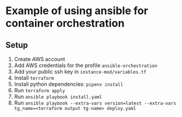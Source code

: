# Example of using ansible for container orchestration

## Setup

 1. Create AWS account
 2. Add AWS credentials for the profile `ansible-orchestration`
 3. Add your public ssh key in `instance-mod/variables.tf`
 3. Install `terraform`
 4. Install python dependencies: `pipenv install`
 5. Run `terraform apply`
 6. Run `ansible playbook install.yaml`
 6. Run `ansible playbook --extra-vars version=latest --extra-vars tg_name=<terraform output tg-name> deploy.yaml`

